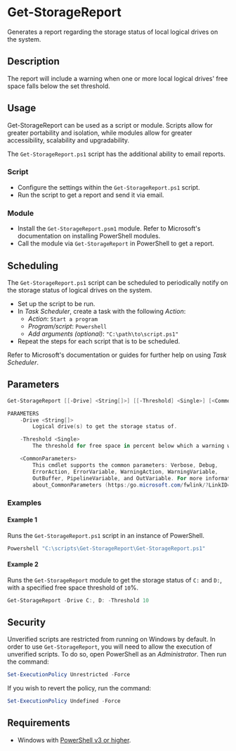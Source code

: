 # Get-StorageReport

Generates a report regarding the storage status of local logical drives on the system.

## Description

The report will include a warning when one or more local logical drives' free space falls below the set threshold.

## Usage

Get-StorageReport can be used as a script or module. Scripts allow for greater portability and isolation, while modules allow for greater accessibility, scalability and upgradability.

The `Get-StorageReport.ps1` script has the additional ability to email reports.

### Script

* Configure the settings within the `Get-StorageReport.ps1` script.
* Run the script to get a report and send it via email.

### Module

* Install the `Get-StorageReport.psm1` module. Refer to Microsoft's documentation on installing PowerShell modules.
* Call the module via `Get-StorageReport` in PowerShell to get a report.

## Scheduling

The `Get-StorageReport.ps1` script can be scheduled to periodically notify on the storage status of logical drives on the system.

* Set up the script to be run.
* In *Task Scheduler*, create a task with the following *Action*:
  * *Action*: `Start a program`
  * *Program/script*: `Powershell`
  * *Add arguments (optional)*: `"C:\path\to\script.ps1"`
* Repeat the steps for each script that is to be scheduled.

Refer to Microsoft's documentation or guides for further help on using *Task Scheduler*.

## Parameters

```powershell
Get-StorageReport [[-Drive] <String[]>] [[-Threshold] <Single>] [<CommonParameters>]

PARAMETERS
    -Drive <String[]>
        Logical drive(s) to get the storage status of.

    -Threshold <Single>
        The threshold for free space in percent below which a warning would be issued.

    <CommonParameters>
        This cmdlet supports the common parameters: Verbose, Debug,
        ErrorAction, ErrorVariable, WarningAction, WarningVariable,
        OutBuffer, PipelineVariable, and OutVariable. For more information, see
        about_CommonParameters (https:/go.microsoft.com/fwlink/?LinkID=113216).
```

### Examples

#### Example 1

Runs the `Get-StorageReport.ps1` script in an instance of PowerShell.

```powershell
Powershell "C:\scripts\Get-StorageReport\Get-StorageReport.ps1"
```

#### Example 2

Runs the `Get-StorageReport` module to get the storage status of `C:` and `D:`, with a specified free space threshold of `10`%.

```powershell
Get-StorageReport -Drive C:, D: -Threshold 10
```

## Security

Unverified scripts are restricted from running on Windows by default. In order to use `Get-StorageReport`, you will need to allow the execution of unverified scripts. To do so, open PowerShell as an *Administrator*. Then run the command:

```powershell
Set-ExecutionPolicy Unrestricted -Force
```

If you wish to revert the policy, run the command:

```powershell
Set-ExecutionPolicy Undefined -Force
```

## Requirements

* Windows with <a href="https://docs.microsoft.com/en-us/powershell/scripting/setup/installing-windows-powershell?view=powershell-5.1" target="_blank" title="PowerShell">PowerShell v3 or higher</a>.